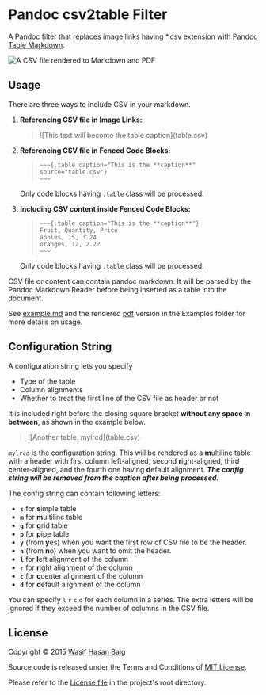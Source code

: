 # Pandoc csv2table Filter

A Pandoc filter that replaces image links having *.csv extension with
[Pandoc Table Markdown][1].

![A CSV file rendered to Markdown and PDF][png]

## Usage

There are three ways to include CSV in your markdown.

1.  **Referencing CSV file in Image Links:**

    > \!\[This text will become the table caption](table.csv)
    
2.  **Referencing CSV file in Fenced Code Blocks:**
    
    > ```
    > ~~~{.table caption="This is the **caption**" source="table.csv"}
    > ~~~
    > ```
    
    Only code blocks having `.table` class will be processed.
    
3.  **Including CSV content inside Fenced Code Blocks:**

    > ```
    > ~~~{.table caption="This is the **caption**"}
    > Fruit, Quantity, Price
    > apples, 15, 3.24
    > oranges, 12, 2.22
    > ~~~
    > ```

    Only code blocks having `.table` class will be processed.

CSV file or content can contain pandoc markdown. It will be parsed by the Pandoc Markdown
Reader before being inserted as a table into the document.

See [example.md][example-md] and the rendered [pdf][example-pdf] version in
the Examples folder for more details on usage.

## Configuration String

A configuration string lets you specify

-   Type of the table
-   Column alignments
-   Whether to treat the first line of the CSV file as header or not

It is included right before the closing square bracket **without any space in
between**, as shown in the example below.

> \!\[Another table. mylrcd](table.csv)

`mylrcd` is the configuration string.
This will be rendered as a **m**ultiline table with a header with first column
**l**eft-aligned, second **r**ight-aligned, third **c**enter-aligned, and the
fourth one having **d**efault alignment.
***The config string will be removed from the caption after being processed.***

The config string can contain following letters:

-   **`s`** for **s**imple table
-   **`m`** for **m**ultiline table
-   **`g`** for **g**rid table
-   **`p`** for **p**ipe table
-   **`y`** (from **y**es) when you want the first row of CSV file to be the
    header.
-   **`n`** (from **n**o) when you want to omit the header.
-   **`l`** for **l**eft alignment of the column
-   **`r`** for **r**ight alignment of the column
-   **`c`** for **c**center alignment of the column
-   **`d`** for **d**efault alignment of the column

You can specify `l` `r` `c` `d` for each column in a series.
The extra letters will be ignored if they exceed the number of columns in the
CSV file.

## License

Copyright &copy; 2015 [Wasif Hasan Baig](https://twitter.com/_wbaig)

Source code is released under the Terms and Conditions of [MIT License](http://opensource.org/licenses/MIT).

Please refer to the [License file][license] in the project's root directory.

[png]: https://raw.githubusercontent.com/baig/pandoc-csv2table-filter/master/Examples/demo.png
[license]: https://raw.githubusercontent.com/baig/pandoc-csv2table-filter/master/LICENSE
[example-md]: https://raw.githubusercontent.com/baig/pandoc-csv2table-filter/master/Examples/example.md
[example-pdf]: https://github.com/baig/pandoc-csv2table-filter/blob/master/Examples/example.pdf
[1]: http://pandoc.org/README.html#tables